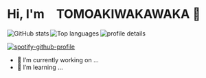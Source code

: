 # Hi, I'm　TOMOAKIWAKAWAKA 👋

<!-- Profile summary card -->
<img src="https://github-profile-summary-cards.vercel.app/api/cards/profile-details?username=tomoakiwakawaka&theme=github" alt="profile details" />

<!-- GitHub stats and top languages side-by-side -->
<img align="left" src="https://github-readme-stats.vercel.app/api?username=tomoakiwakawaka&show_icons=true&theme=tokyonight" alt="GitHub stats" />
<img align="left" src="https://github-readme-stats.vercel.app/api/top-langs/?username=tomoakiwakawaka&layout=compact&theme=tokyonight" alt="Top languages" />

<br clear="both" />

<!-- Optional: Spotify widget -->
[![spotify-github-profile](https://spotify-github-profile.vercel.app/api/view?uid=SPOTIFY_USER_ID&cover_image=true&theme=novatorem)](https://open.spotify.com/user/SPOTIFY_USER_ID)

<!-- Short intro -->
- 🔭 I’m currently working on ...
- 🌱 I’m learning ...
